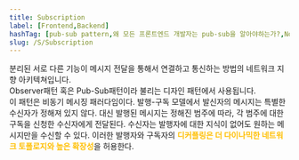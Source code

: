 ```yaml
---
title: Subscription
label: [Frontend,Backend]
hashTag: [pub-sub pattern,왜 모든 프론트엔드 개발자는 pub-sub을 알아야하는가?,Nodejs & Javascript Event]
slug: /S/Subscription
---
```

<p>분리된 서로 다른 기능이 메시지 전달을 통해서 연결하고 통신하는 방법의 네트워크 지향 아키텍쳐입니다.<br />
Observer패턴 혹은 Pub-Sub패턴이라 불리는 디자인 패턴에서 사용됩니다.<br />
이 패턴은 비동기 메시징 패러다임이다. 발행-구독 모델에서 발신자의 메시지는 특별한 수신자가 정해져 있지 않다. 대신 발행된 메시지는 정해진 범주에 따라, 각 범주에 대한 구독을 신청한 수신자에게 전달된다. 수신자는 발행자에 대한 지식이 없어도 원하는 메시지만을 수신할 수 있다. 이러한 발행자와 구독자의 <span style="color:#FFBF00; font-weight:bold;">디커플링은 더 다이나믹한 네트워크 토폴로지와 높은 확장성</span>을 허용한다.</p>
